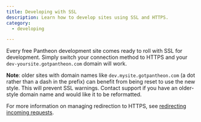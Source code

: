 ```yaml
---
title: Developing with SSL
description: Learn how to develop sites using SSL and HTTPS.
category:
  - developing

---
```


Every free Pantheon development site comes ready to roll with SSL for development. Simply switch your connection method to HTTPS and your `dev-yoursite.gotpantheon.com` domain will work.

**Note**: older sites with domain names like `dev.mysite.gotpantheon.com` (a dot rather than a dash in the prefix) can benefit from being reset to use the new style. This will prevent SSL warnings. Contact support if you have an older-style domain name and would like it to be reformatted.

For more information on managing redirection to HTTPS, see [redirecting incoming requests](/articles/sites/code/redirect-incoming-requests/).
